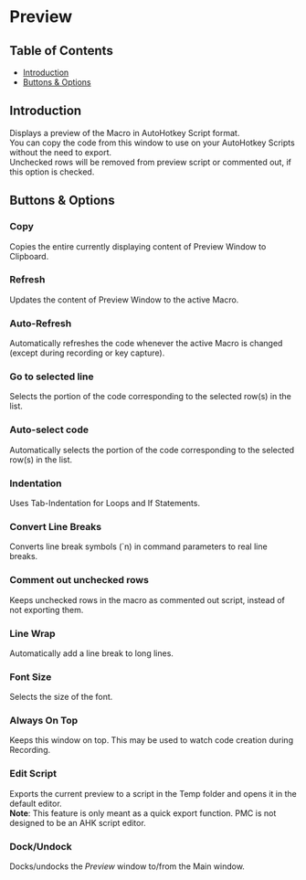 ﻿# Preview

## Table of Contents

* [Introduction](#introduction)
* [Buttons & Options](#buttons-&-options)

## Introduction

Displays a preview of the Macro in AutoHotkey Script format.  
You can copy the code from this window to use on your AutoHotkey Scripts without the need to export.  
Unchecked rows will be removed from preview script or commented out, if this option is checked.

## Buttons & Options

### Copy

Copies the entire currently displaying content of Preview Window to Clipboard.

### Refresh

Updates the content of Preview Window to the active Macro.

### Auto-Refresh

Automatically refreshes the code whenever the active Macro is changed (except during recording or key capture).

### Go to selected line

Selects the portion of the code corresponding to the selected row(s) in the list.

### Auto-select code

Automatically selects the portion of the code corresponding to the selected row(s) in the list.

### Indentation

Uses Tab-Indentation for Loops and If Statements.

### Convert Line Breaks

Converts line break symbols (\`n) in command parameters to real line breaks.

### Comment out unchecked rows

Keeps unchecked rows in the macro as commented out script, instead of not exporting them.

### Line Wrap

Automatically add a line break to long lines.

### Font Size

Selects the size of the font.

### Always On Top

Keeps this window on top. This may be used to watch code creation during Recording.

### Edit Script

Exports the current preview to a script in the Temp folder and opens it in the default editor.  
**Note**: This feature is only meant as a quick export function. PMC is not designed to be an AHK script editor.

### Dock/Undock

Docks/undocks the *Preview* window to/from the Main window.

